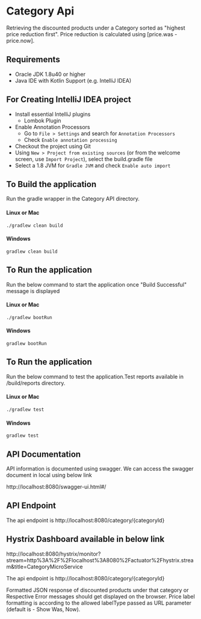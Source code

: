 # Category Api
Retrieving the discounted products under a Category sorted as "highest price reduction first". Price reduction is calculated using [price.was - price.now].

## Requirements
* Oracle JDK 1.8u40 or higher
* Java IDE with Kotlin Support (e.g. IntelliJ IDEA)

## For Creating IntelliJ IDEA project

* Install essential IntelliJ plugins
  * Lombok Plugin
* Enable Annotation Processors
  * Go to `File > Settings` and search for `Annotation Processors`
  * Check `Enable annotation processing`
* Checkout the project using Git
* Using `New > Project from existing sources` (or from the welcome screen, use `Import Project`), select the build.gradle file
* Select a 1.8 JVM for `Gradle JVM` and check `Enable auto import`

## To Build the application

Run the gradle wrapper in the Category API directory.

#### Linux or Mac

    ./gradlew clean build

#### Windows

    gradlew clean build

## To Run the application

Run the below command to start the application once "Build Successful" message is displayed

#### Linux or Mac

    ./gradlew bootRun

#### Windows

    gradlew bootRun

## To Run the application

Run the below command to test the application.Test reports available in /build/reports directory.

#### Linux or Mac

    ./gradlew test

#### Windows

    gradlew test

## API Documentation

API information is documented using swagger. We can access the swagger document in local using below link

http://localhost:8080/swagger-ui.html#/

## API Endpoint

The api endpoint is http://localhost:8080/category/{categoryId}

## Hystrix Dashboard available in below link

http://localhost:8080/hystrix/monitor?stream=http%3A%2F%2Flocalhost%3A8080%2Factuator%2Fhystrix.stream&title=CategoryMicroService

The api endpoint is http://localhost:8080/category/{categoryId}







Formatted JSON response of discounted products under that category or Respective Error messages should get displayed on the browser.
Price label formatting is according to the allowed labelType passed as URL parameter (default is - Show Was, Now).


